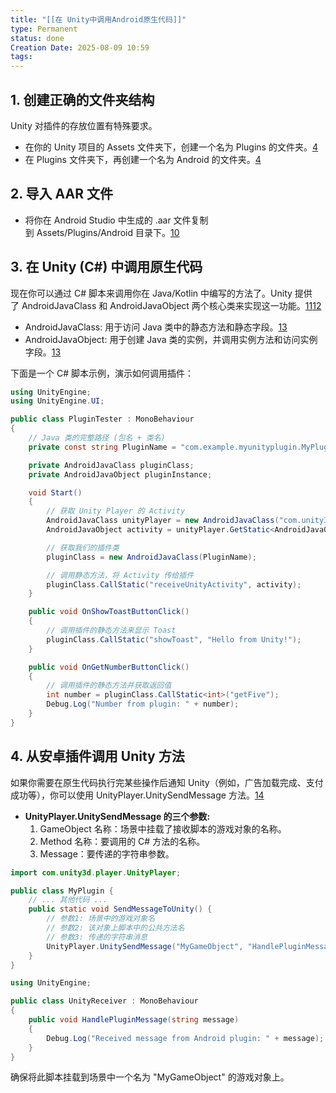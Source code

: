 ```yaml
---
title: "[[在 Unity中调用Android原生代码]]"
type: Permanent
status: done
Creation Date: 2025-08-09 10:59
tags: 
---
```


## **1. 创建正确的文件夹结构**

Unity 对插件的存放位置有特殊要求。
- 在你的 Unity 项目的 Assets 文件夹下，创建一个名为 Plugins 的文件夹。[4](https://www.google.com/url?sa=E&q=https%3A%2F%2Fvertexaisearch.cloud.google.com%2Fgrounding-api-redirect%2FAUZIYQHx86Pium89-KhZRC1sJS96kQ4iffDEA37OFBhYa3XO2-KYk9h0XTO12qxUgc29r2spM31kHG6jzI1HdE4ASBMSceRMA8epOyRnmBlv_7RMkomyina8avpD9mjA-LVkJYaEv8sX_kY%3D)
- 在 Plugins 文件夹下，再创建一个名为 Android 的文件夹。[4](https://www.google.com/url?sa=E&q=https%3A%2F%2Fvertexaisearch.cloud.google.com%2Fgrounding-api-redirect%2FAUZIYQHx86Pium89-KhZRC1sJS96kQ4iffDEA37OFBhYa3XO2-KYk9h0XTO12qxUgc29r2spM31kHG6jzI1HdE4ASBMSceRMA8epOyRnmBlv_7RMkomyina8avpD9mjA-LVkJYaEv8sX_kY%3D)
    
## **2. 导入 AAR 文件**
- 将你在 Android Studio 中生成的 .aar 文件复制到 Assets/Plugins/Android 目录下。[10](https://www.google.com/url?sa=E&q=https%3A%2F%2Fvertexaisearch.cloud.google.com%2Fgrounding-api-redirect%2FAUZIYQFlsJnP8YhcORLJ46tmYBunetWdCg3GMH4n-t0aLgGgkEP9Xxf_GOWETNfS1-UZeNFQLYryrPqYmGYmbM87Qtx3ZRobRO7S4XG1-ptjIH53SPiGb1ariFOoudXh9kTadgAh04B4z6JJzfzDR-NNALfOCe6EIR1nSxGmS2B7vi4UsdVFgl7ciME2U-oT5jnr)
    
## **3. 在 Unity (C#) 中调用原生代码**

现在你可以通过 C# 脚本来调用你在 Java/Kotlin 中编写的方法了。Unity 提供了 AndroidJavaClass 和 AndroidJavaObject 两个核心类来实现这一功能。[11](https://www.google.com/url?sa=E&q=https%3A%2F%2Fvertexaisearch.cloud.google.com%2Fgrounding-api-redirect%2FAUZIYQHC-QjheB-RMPi7Rk9ierlCmgcfSTvbYbWMxHiEGcEnCmS-_iSk_kZfRHLTkuNzS4cI4mRurR4wTijh3u64gXQCk4nlSz2aANohBh2gHeMPnZGCmJ4v2SPWKba-IrHvHcwRjpvhW6vY8BCPYu_Ob5AXrY8-Nd8tRjO9vLincPY9x7w6HE-LJr0eqphAsDjPMrS6GHFro1fjTa4TXA%3D%3D)[12](https://www.google.com/url?sa=E&q=https%3A%2F%2Fvertexaisearch.cloud.google.com%2Fgrounding-api-redirect%2FAUZIYQHjS6_rckModhyP9ip8SyfX3nAq7fQN5EkH3815rl4RJ-Uw64MMf_rqdv9JKfh0QQ6Qkh6ucw-dYAnrdGV12ScM4Zqmk4V4xJBA5bKwC4aul-Cc4xlCUpolC4wq2uLyT8LkcSIcEYrUX2fAmhOwfmi8DhJdsHF9TDrF9SeOmt2bqpj8iKZL5PI%3D)
- AndroidJavaClass: 用于访问 Java 类中的静态方法和静态字段。[13](https://www.google.com/url?sa=E&q=https%3A%2F%2Fvertexaisearch.cloud.google.com%2Fgrounding-api-redirect%2FAUZIYQFi_ucADYTj5rlw4C4IatyB4VftFwD8OtoyvAhGrFdL44kjK_XpQB-qAdiCIIodC-6lRwkK79Mhe6mM18IcSjt0irWjg_0wLO_wKvoiihfUkZArNvAzjBy3L5GKgw7XoFub_mFzfUveKqY5I1zQOuw_LA%3D%3D)
- AndroidJavaObject: 用于创建 Java 类的实例，并调用实例方法和访问实例字段。[13](https://www.google.com/url?sa=E&q=https%3A%2F%2Fvertexaisearch.cloud.google.com%2Fgrounding-api-redirect%2FAUZIYQFi_ucADYTj5rlw4C4IatyB4VftFwD8OtoyvAhGrFdL44kjK_XpQB-qAdiCIIodC-6lRwkK79Mhe6mM18IcSjt0irWjg_0wLO_wKvoiihfUkZArNvAzjBy3L5GKgw7XoFub_mFzfUveKqY5I1zQOuw_LA%3D%3D)

下面是一个 C# 脚本示例，演示如何调用插件：
```csharp
using UnityEngine;
using UnityEngine.UI;

public class PluginTester : MonoBehaviour
{
    // Java 类的完整路径 (包名 + 类名)
    private const string PluginName = "com.example.myunityplugin.MyPlugin";

    private AndroidJavaClass pluginClass;
    private AndroidJavaObject pluginInstance;

    void Start()
    {
        // 获取 Unity Player 的 Activity
        AndroidJavaClass unityPlayer = new AndroidJavaClass("com.unity3d.player.UnityPlayer");
        AndroidJavaObject activity = unityPlayer.GetStatic<AndroidJavaObject>("currentActivity");

        // 获取我们的插件类
        pluginClass = new AndroidJavaClass(PluginName);

        // 调用静态方法，将 Activity 传给插件
        pluginClass.CallStatic("receiveUnityActivity", activity);
    }

    public void OnShowToastButtonClick()
    {
        // 调用插件的静态方法来显示 Toast
        pluginClass.CallStatic("showToast", "Hello from Unity!");
    }

    public void OnGetNumberButtonClick()
    {
        // 调用插件的静态方法并获取返回值
        int number = pluginClass.CallStatic<int>("getFive");
        Debug.Log("Number from plugin: " + number);
    }
}
```

## **4. 从安卓插件调用 Unity 方法**

如果你需要在原生代码执行完某些操作后通知 Unity（例如，广告加载完成、支付成功等），你可以使用 UnityPlayer.UnitySendMessage 方法。[14](https://www.google.com/url?sa=E&q=https%3A%2F%2Fvertexaisearch.cloud.google.com%2Fgrounding-api-redirect%2FAUZIYQFrwCcPAkbXUKLYQ8YLdLhUQufyjOjlp-G0vyJ5Eoq-Uzqfk0DazFynyKcsCuyN7SOa3_X9MBvHbuTw0396yiCN20pWe4l0viDbEkq4Xuu4YRqfrwo_fUpF983_8F9x8d0LgaSSNmXdDxEOnbIYedJCmEJS41qCh28BR5uLJFX09FB1xbdoHzKf-gSrIFn5y6sItvHc)

- **UnityPlayer.UnitySendMessage 的三个参数:**
    1. GameObject 名称：场景中挂载了接收脚本的游戏对象的名称。
    2. Method 名称：要调用的 C# 方法的名称。
    3. Message：要传递的字符串参数。
```java
import com.unity3d.player.UnityPlayer;

public class MyPlugin {
    // ... 其他代码 ...
    public static void SendMessageToUnity() {
        // 参数1: 场景中的游戏对象名
        // 参数2: 该对象上脚本中的公共方法名
        // 参数3: 传递的字符串消息
        UnityPlayer.UnitySendMessage("MyGameObject", "HandlePluginMessage", "This is a message from Android!");
    }
}
```

```csharp
using UnityEngine;

public class UnityReceiver : MonoBehaviour
{
    public void HandlePluginMessage(string message)
    {
        Debug.Log("Received message from Android plugin: " + message);
    }
}
```
确保将此脚本挂载到场景中一个名为 "MyGameObject" 的游戏对象上。
